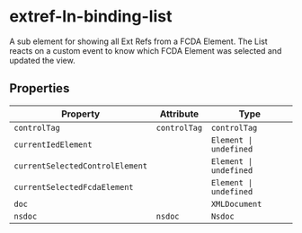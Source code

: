 # extref-ln-binding-list

A sub element for showing all Ext Refs from a FCDA Element.
The List reacts on a custom event to know which FCDA Element was selected and updated the view.

## Properties

| Property                        | Attribute    | Type                   |
|---------------------------------|--------------|------------------------|
| `controlTag`                    | `controlTag` | `controlTag`           |
| `currentIedElement`             |              | `Element \| undefined` |
| `currentSelectedControlElement` |              | `Element \| undefined` |
| `currentSelectedFcdaElement`    |              | `Element \| undefined` |
| `doc`                           |              | `XMLDocument`          |
| `nsdoc`                         | `nsdoc`      | `Nsdoc`                |
